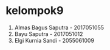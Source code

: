 # kelompok9
1. Almas Bagus Saputra - 2017051055
2. Bayu Saputra - 2017051012
3. Elgi Kurnia Sandi  - 2055061009
